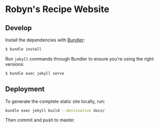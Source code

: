 # Robyn's Recipe Website

## Develop

Install the dependencies with [Bundler](http://bundler.io/):

```bash
$ bundle install
```

Run `jekyll` commands through Bundler to ensure you're using the right versions:

```bash
$ bundle exec jekyll serve
```

## Deployment

To generate the complete static site locally, run:

```bash
bundle exec jekyll build --destination docs/
```

Then commit and push to master.

